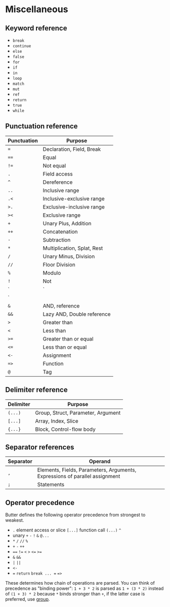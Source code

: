 # Miscellaneous

## Keyword reference

- `break`
- `continue`
- `else`
- `false`
- `for`
- `if`
- `in`
- `loop`
- `match`
- `mut`
- `ref`
- `return`
- `true`
- `while`

## Punctuation reference

| Punctuation | Purpose                     |
| ----------- | --------------------------- |
| `=`         | Declaration, Field, Break   |
| `==`        | Equal                       |
| `!=`        | Not equal                   |
| `.`         | Field access                |
| `^`         | Dereference                 |
| `..`        | Inclusive range             |
| `.<`        | Inclusive-exclusive range   |
| `>.`        | Exclusive-inclusive range   |
| `><`        | Exclusive range             |
| `+`         | Unary Plus, Addition        |
| `++`        | Concatenation               |
| `-`         | Subtraction                 |
| `*`         | Multiplication, Splat, Rest |
| `/`         | Unary Minus, Division       |
| `//`        | Floor Division              |
| `%`         | Modulo                      |
| `!`         | Not                         |
| `|`         | OR                          |
| `||`        | Lazy OR                     |
| `&`         | AND, reference              |
| `&&`        | Lazy AND, Double reference  |
| `>`         | Greater than                |
| `<`         | Less than                   |
| `>=`        | Greater than or equal       |
| `<=`        | Less than or equal          |
| `<-`        | Assignment                  |
| `=>`        | Function                    |
| `@`         | Tag                         |

## Delimiter reference

| Delimiter | Purpose                             |
| --------- | ----------------------------------- |
| `(...)`   | Group, Struct,  Parameter, Argument |
| `[...]`   | Array, Index, Slice                 |
| `{...}`   | Block, Control-flow body            |

## Separator references

| Separator | Operand                                                                     |
| --------- | --------------------------------------------------------------------------- |
| `,`       | Elements, Fields, Parameters, Arguments, Expressions of parallel assignment |
| `;`       | Statements                                                                  |

## Operator precedence

Butter defines the following operator precedence from strongest to weakest.

- `.` element access or slice `[...]` function call `(...)` `^`
- unary `+` `-` `!` `&` `@...`
- `*` `/` `//` `%`
- `+` `-` `++`
- `==` `!=` `<` `>` `<=` `>=`
- `&` `&&`
- `|` `||`
- `<-`
- `=` `return` `break ... =` `=>`

These determines how chain of operations are parsed. You can think of precedence as "binding power": `1 + 3 * 2` is parsed as `1 + (3 * 2)` instead of `(1 + 3) * 2` because `*` binds stronger than `+`, if the latter case is preferred, use [group].

[group]: ./group.md
